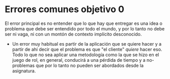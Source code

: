 # Errores comunes objetivo 0

El error principal es no entender que lo que hay que entregar es una idea o
problema que debe ser entendido por todo el mundo, y por lo tanto no debe ser ni
vaga, ni con un montón de contexto implícito desconocido.
- Un error muy habitual es partir de la aplicación que se quiere hacer y a
  partir de ahí decir que el problema es que "el cliente" *quiere* hacer
  eso. Todo lo que no sea aplicar una metodología como la que se hizo en el
  juego de rol, en general, conducirá a una pérdida de tiempo y a no-problemas
  que por lo tanto no pueden ser abordados desde la asignatura.
